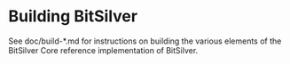 Building BitSilver
================

See doc/build-*.md for instructions on building the various
elements of the BitSilver Core reference implementation of BitSilver.
